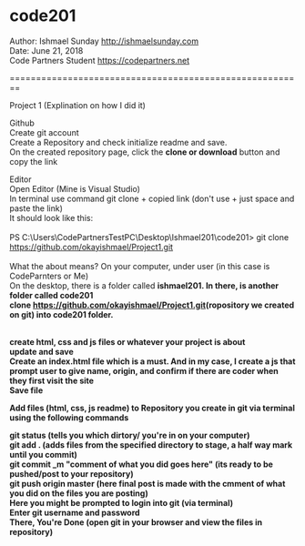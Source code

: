 # code201

Author: Ishmael Sunday http://ishmaelsunday.com <br />
Date: June 21, 2018<br />
Code Partners Student https://codepartners.net

========================================================

Project 1 (Explination on how I did it)<br />

Github<br />
Create  git account<br />
Create a Repository and check initialize readme and save.<br />
On the created repository page, click the <strong>clone or download</strong> button and copy  the link<br />
 

Editor<br />
Open Editor (Mine is Visual Studio)<br />
 In terminal use command git clone + copied link (don't use + just space and paste the link)<br />
 It should look like this:<br /><br />
 PS C:\Users\CodePartnersTestPC\Desktop\Ishmael201\code201> git clone https://github.com/okayishmael/Project1.git
 <br /><br />
 What the about means?
 On your computer, under user (in this case is CodeParnters or Me)<br />
 On the desktop, there is a folder called <strong>ishmael201</stong>. In there,  is another folder called <strong>code201</strong><br />
 clone <stong>https://github.com/okayishmael/Project1.git</stong>(ropository we created on git) into code201 folder.<br /> <br />

create html, css and js files or whatever your project is about<br />
update and save<br />
Create an index.html file which is a must. And in my case, I create a  js that prompt user to give name, origin,  and confirm if there are coder when they first visit the site<br />
Save file<br />




Add files (html, css, js readme) to Repository you create in git via terminal using the following commands<br />

git status (tells you which dirtory/ you're in on your computer)<br />
git add .   (adds files from the specified directory to stage, a half way mark until you commit)<br />
git commit _m "comment of what you did goes here" (its ready to be pushed/post to your repository)<br />
git push origin master (here final post is made with the cmment of what you did on the files you are posting)<br />
Here you might be prompted to login into git (via terminal)<br />
Enter git username and password<br />
There, You're Done (open git in your browser and view the files in repository)<br />









